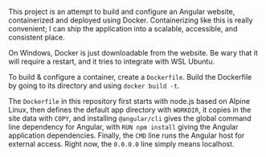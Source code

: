 This project is an attempt to build and configure an Angular website, containerized and deployed using Docker. Containerizing like this is really convenient; I can ship the application into a scalable, accessible, and consistent place.


On Windows, Docker is just downloadable from the website. Be wary that it will require a restart, and it tries to integrate with WSL Ubuntu.


To build & configure a container, create a `Dockerfile`. Build the Dockerfile by going to its directory and using `docker build -t`.


The `Dockerfile` in this repository first starts with node.js based on Alpine Linux,
then defines the default app directory with `WORKDIR`,
it copies in the site data with `COPY`,
and installing `@angular/cli` gives the global command line dependency for Angular, with `RUN npm install` giving the Angular application dependencies.
Finally, the ``CMD`` line runs the Angular host for external access. Right now, the `0.0.0.0` line simply means localhost.


